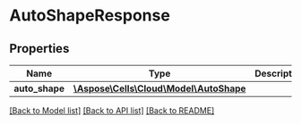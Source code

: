 # AutoShapeResponse

## Properties
Name | Type | Description | Notes
------------ | ------------- | ------------- | -------------
**auto_shape** | [**\Aspose\Cells\Cloud\Model\AutoShape**](AutoShape.md) |  | [optional] 

[[Back to Model list]](../README.md#documentation-for-models) [[Back to API list]](../README.md#documentation-for-api-endpoints) [[Back to README]](../README.md)


